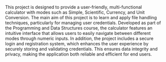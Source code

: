 This project is designed to provide a user-friendly, multi-functional calculator with modes such as Simple, Scientific, Currency, and Unit Conversion. The main aim of this project is to learn and apply file handling techniques, particularly for managing user credentials. Developed as part of the Programming and Data Structures course, the calculator features an intuitive interface that allows users to easily navigate between different modes through numeric inputs. In addition, the project includes a secure login and registration system, which enhances the user experience by securely storing and validating credentials. This ensures data integrity and privacy, making the application both reliable and efficient for end users.
